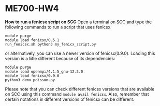 # ME700-HW4

**How to run a fenicsx script on SCC**
Open a terminal on SCC and type the following commands to run a script that uses fenicsx.

```
module purge
module load fenicsx/0.5.1 
run_fenicsx.sh python3 my_fenicx_script.py
```
or alternatively, you can use a newer version of fenicsx(0.9.0). Loading this version is a liitle different because of its dependencies:  
```
module purge
module load openmpi/4.1.5_gnu-12.2.0
module load fenicsx/0.9.0
python3 demo_poisson.py
```
Please note that you can check different fenicsx versions that are available on SCC using this command `module avail fenicsx`. Also, remember that certain notations in different versions of fenicsx can be different. 
